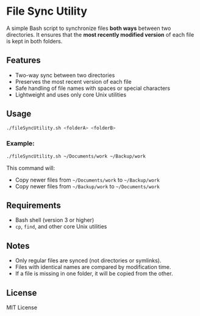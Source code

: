 # File Sync Utility

A simple Bash script to synchronize files **both ways** between two directories. It ensures that the **most recently modified version** of each file is kept in both folders.

## Features

- Two-way sync between two directories
- Preserves the most recent version of each file
- Safe handling of file names with spaces or special characters
- Lightweight and uses only core Unix utilities

## Usage

```bash
./fileSyncUtility.sh <folderA> <folderB>
```

### Example:

```bash
./fileSyncUtility.sh ~/Documents/work ~/Backup/work
```

This command will:

- Copy newer files from `~/Documents/work` to `~/Backup/work`
- Copy newer files from `~/Backup/work` to `~/Documents/work`

## Requirements

- Bash shell (version 3 or higher)
- `cp`, `find`, and other core Unix utilities

## Notes

- Only regular files are synced (not directories or symlinks).
- Files with identical names are compared by modification time.
- If a file is missing in one folder, it will be copied from the other.

## License

MIT License
